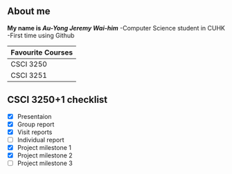 ## About me
__My name is *Au-Yong Jeremy Wai-him*__
-Computer Science student in CUHK
-First time using Github

| Favourite Courses |
|-------------------|
| CSCI 3250 |
| CSCI 3251 |

## CSCI 3250+1 checklist
- [x] Presentaion
- [x] Group report
- [x] Visit reports
- [ ] Individual report
- [x] Project milestone 1
- [x] Project milestone 2
- [ ] Project milestone 3
